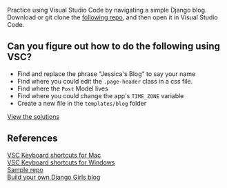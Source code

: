
Practice using Visual Studio Code by navigating a simple Django blog. Download or git clone the [following repo](https://github.com/antoniablair/my-first-blog), and then open it in Visual Studio Code. 

## Can you figure out how to do the following using VSC?

- Find and replace the phrase "Jessica's Blog" to say your name
- Find where you could edit the `.page-header` class in a css file.
- Find where the `Post` Model lives
- Find where you could change the app's `TIME_ZONE` variable
- Create a new file in the `templates/blog` folder 

[View the solutions](4_3_navigation_exercises_solutions.md)

## References

[VSC Keyboard shortcuts for Mac](https://code.visualstudio.com/shortcuts/keyboard-shortcuts-macos.pdf) <br />
[VSC Keyboard shortcuts for Windows](https://code.visualstudio.com/shortcuts/keyboard-shortcuts-windows.pdf)<br />
[Sample repo](https://github.com/antoniablair/my-first-blog)<br />
[Build your own Django Girls blog](https://tutorial.djangogirls.org/en/)


